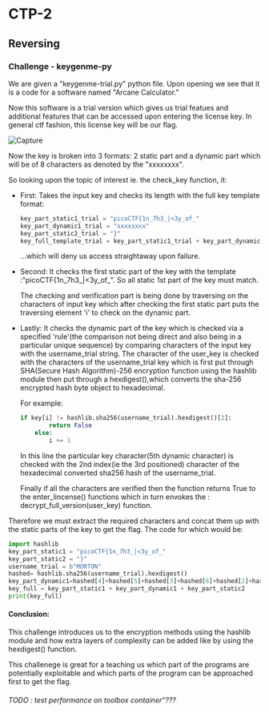 # CTP-2

## Reversing
###  **Challenge** - keygenme-py
We are given a "keygenme-trial.py" python file. Upon opening we see that it is a code for a software named "Arcane Calculator."

Now this software is a trial version which gives us trial featues and additional features that can be accessed upon entering the license key. In general ctf fashion, this license key will be our flag.


![Capture](https://github.com/Hackurman01/ctp-2/assets/144946633/294e7d31-f268-4358-804b-8b871de42f76)


Now the key is broken into 3 formats: 2 static part and a dynamic part which will be of 8 characters as denoted by the "xxxxxxxx".

So looking upon the topic of interest ie. the check_key function, it:
* First: Takes the input key and checks its length with the full key template format: 
    ``` python
    key_part_static1_trial = "picoCTF{1n_7h3_|<3y_of_"
    key_part_dynamic1_trial = "xxxxxxxx"
    key_part_static2_trial = "}"
    key_full_template_trial = key_part_static1_trial + key_part_dynamic1_trial + key_part_static2_trial
    ```

    ...which will deny us access straightaway upon failure.
* Second: It checks the first static part of the key with the template :"picoCTF{1n_7h3_|<3y_of_". So all static 1st part of the key must match. 

  The checking and verification part is being done by traversing on the characters of input key which after checking the first static part puts the traversing element 'i' to check on the dynamic part.
* Lastly: It checks the dynamic part of the key which is checked via a specified 'rule'(the comparison not being direct and also being in a particular unique sequence) by comparing characters of the input key with the username_trial string. The character of the user_key is checked with the characters of the username_trial key which is first put through SHA(Secure Hash Algorithm)-256 encryption function using the hashlib module then put through a hexdigest(),which converts the sha-256 encrypted hash byte object to hexadecimal. 

    For example: 
    ```Python
    if key[i] != hashlib.sha256(username_trial).hexdigest()[2]:
            return False
        else:
            i += 1
    ```
    In this line the particular key character(5th dynamic character) is checked with the 2nd index(ie the 3rd positioned) character of the hexadecimal converted sha256 hash of the username_trial. 

    Finally if all the characters are verified then the function returns True to the enter_lincense() functions which in turn envokes the :         decrypt_full_version(user_key) function.

Therefore we must extract the required characters and concat them up with the static parts of the key to get the flag. The code for which would be:
```Python
import hashlib
key_part_static1 = "picoCTF{1n_7h3_|<3y_of_"
key_part_static2 = "}"
username_trial = b"MORTON"
hashed= hashlib.sha256(username_trial).hexdigest()
key_part_dynamic1=hashed[4]+hashed[5]+hashed[3]+hashed[6]+hashed[2]+hashed[7]+hashed[1]+hashed[8]
key_full = key_part_static1 + key_part_dynamic1 + key_part_static2
print(key_full)
```

#### Conclusion:
This challenge introduces us to the encryption methods using the hashlib module and how extra layers of complexity can be added like by using the hexdigest() function.

This challenege is great for a  teaching us which part of the programs are potentially exploitable and which parts of the program can be approached first to get the flag.


###### TODO : test performance on toolbox container"???
